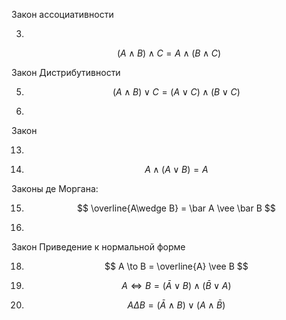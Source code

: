 Закон ассоциативности

3. 
$$ (A\wedge B)\wedge C = A \wedge (B \wedge C) $$

Закон Дистрибутивности

5. $$ (A \wedge B)\vee C = (A \vee C)\wedge(B\vee C) $$

6.

Закон

13.

14. $$ A \wedge (A  \vee B) = A $$

Законы де Моргана:

15. $$ \overline{A\wedge B} = \bar A \vee \bar B $$

16.

Закон Приведение к нормальной форме

18. $$ A \to  B = \overline{A} \vee B $$

19. $$ A \Longleftrightarrow B = (\bar A \vee B) \wedge (\bar B  \vee  A) $$


20.  $$A \Delta B = (\bar A \wedge B) \vee (  A \wedge \bar B)$$ 
